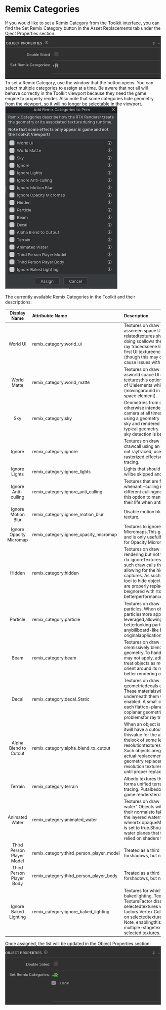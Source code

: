 # Remix Categories

If you would like to set a Remix Category from the Toolkit interface, you can find the Set Remix Category button in the Asset Replacements tab under the Oject Properties section.
![Remix Categories Button](../data/images/remix-categories-button.png)
To set a Remix Category, use the window that the button opens. You can select multiple categories to assign at a time. Be aware that not all will behave correctly in the Toolkit viewport because they need the game engine to properly render. Also note that some categories hide geometry from the viewport, so it will no longer be selectable in the viewport.
![Remix Categories Window](../data/images/remix-categories-window.png)

The currently available Remix Categories in the Toolkit and their descriptions:

| Display Name | Attribubte Name               | Description |
|:------------:|:------------------------------|:---|
| World UI | remix_category:world_ui | Textures on draw calls that should be treated asscreen space UI elements. All exclusively UI-relatedtextures should be classified this way and doing soallows the UI to be rasterized on top of the ray tracedscene like usual. Note that currently the first UI textureencountered triggers RTX injection (though this may changein the future as this does cause issues with games thatdraw UI mid-frame). |
| World Matte | remix_category:world_matte | Textures on draw calls that should be treated asworld space UI elements. Unlike typical UI texturesthis option is useful for improved rendering of UIelements which appear as part of the scene (movingaround in 3D space rather than as a screen space element). |
| Sky | remix_category:sky | Geometries from draw calls used for the sky orare otherwise intended to be very far away fromthe camera at all times (no parallax). Any drawcalls using a geometry hash in this list will betreated as sky and rendered as such in a mannerdifferent from typical geometry. The geometry hashbeing used for sky detection is based off of the assethash rule. |
| Ignore | remix_category:ignore | Textures on draw calls that should be ignored. Any drawcall using an ignore texture will be skipped and not raytraced, useful for removing undesirable rasterized effectsor geometry not suitable for ray tracing. |
| Ignore Lights | remix_category:ignore_lights | Lights that should be ignored. Any matching light willbe skipped and not added to be ray traced. |
| Ignore Anti-culling | remix_category:ignore_anti_culling | Textures that are forced to extend life length whenanti-culling is enabled. Some games use different cullingmethods we can't fully match, use this option to manuallyadd textures to force extend their life when anti-culling fails. |
| Ignore Motion Blur | remix_category:ignore_motion_blur | Disable motion blur for meshes with specific texture. |
| Ignore Opacity Micromap | remix_category:ignore_opacity_micromap | Textures to ignore when generating Opacity Micromaps.This generally does not have to be set and is only usefulfor black listing problematic cases for Opacity Micromapusage. |
| Hidden | remix_category:hidden | Textures on draw calls that should be hidden from rendering,but not totally ignored. This is similar to rtx.ignoreTexturesbut instead of completely ignoring such draw calls they areonly hidden from rendering, allowing for the hidden objects tostill appear in captures. As such, this is mostly only adevelopment tool to hide objects during development untilthey are properly replaced, otherwise the objects should beignored with rtx.ignoreTextures instead for betterperformance. |
| Particle | remix_category:particle | Textures on draw calls that should be treatedas particles. When objects are marked as particlesmore approximate rendering methods are leveraged,allowing for more efficient and typically betterlooking particle rendering. Generally anybillboard-like blended particle objects in the originalapplication should be classified this way. |
| Beam | remix_category:beam | Textures on draw calls that are already particles oremissively blended and have beam-like geometry.To handle cases where a regular billboard may not apply, adifferent beam mode is used to treat objects as more ofa cylindrical beam and re-orient around its main spanning axis,allowing for better rendering of these beam-like effect objects. |
| Decal | remix_category:decal_Static | Textures on draw calls used for static geometricdecals or decals with complex topology. These materialswill be blended over the materials underneath them whendecal material blending is enabled. A small configurableoffset is applied to each flat/co-planar part of these decalsto prevent coplanar geometric cases (which poses problemsfor ray tracing). |
| Alpha Blend to Cutout | remix_category:alpha_blend_to_cutout | When an object is added to the cutout textures list itwill have a cutout alpha mode forced on it, using thisvalue for the alpha test. This is meant to improve thelook of some legacy mode materials using low-resolutiontextures and alpha blending in Remix. Such objects aregenerally better handled with actual replacement assetsusing fully opaque geometry replacements or alpha cutoutwith higher resolution textures, so this should only berelied on until proper replacements can be authored. |
| Terrain | remix_category:terrain | Albedo textures that are baked blended together to forma unified terrain texture used during ray tracing. Putalbedo textures into this category if the game rendersterrain as a blend of multiple textures. |
| Animated Water | remix_category:animated_water | Textures on draw calls to be treated as "animated water".Objects with this flag applied will animate their normalsto fake a basic water effect based on the layered watermaterial parameters, and only whenrtx.opaqueMaterial.layeredWaterNormalEnable is set to true.Should typically be used on static water planes that theoriginal application may have relied on shaders to animatewater on. |
| Third Person Player Model | remix_category:third_person_player_model | Treated as a third person model to be used forshadows, but not rendered. |
| Third Person Player Body | remix_category:third_person_player_body | Treated as a third person model to be used forshadows, but not rendered. |
| Ignore Baked Lighting | remix_category:ignore_baked_lighting | Textures for which to ignore two types of bakedlighting. Texture Factors and Vertex Color. TextureFactor disablement: Using this feature on selectedtextures will eliminate the texture factors.Vertex Color disablement: Using this feature on selectedtextures will eliminate the vertex colors. Note, enablingthis setting will automatically disable multiple-stagetexture factor blendings for the selected textures. |


Once assigned, the list will be updated in the Object Properties section:
![Remix Categories List](../data/images/remix-categories-list.png)
